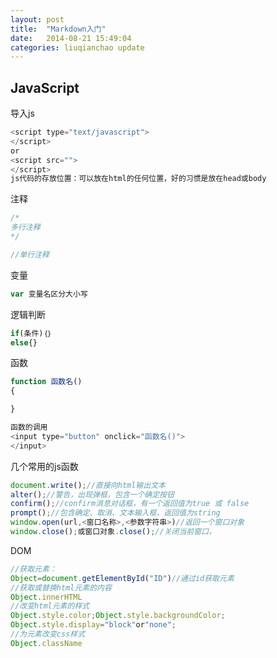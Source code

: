```yaml
---
layout: post
title:  "Markdown入门"
date:   2014-08-21 15:49:04
categories: liuqianchao update
---
```

JavaScript
----------
导入js
```JavaScript
<script type="text/javascript">
</script>
or
<script src="">
</script>
js代码的存放位置：可以放在html的任何位置，好的习惯是放在head或body
```
注释
```javascript
/*
多行注释
*/

//单行注释
```
变量
```js
var 变量名区分大小写
```
逻辑判断
```js
if(条件)｛｝
else{}
```
函数
```js
function 函数名()
{

}

函数的调用
<input type="button" onclick="函数名()">
</input>
```
几个常用的js函数
```js
document.write();//直接向html输出文本
alter();//警告，出现弹框，包含一个确定按钮
confirm();//confirm消息对话框，有一个返回值为true 或 false
prompt();//包含确定、取消、文本输入框，返回值为string
window.open(url,<窗口名称>,<参数字符串>)//返回一个窗口对象
window.close();或窗口对象.close();//关闭当前窗口，
```
DOM
```js
//获取元素：
Object=document.getElementById("ID")//通过id获取元素
//获取或替换html元素的内容
Object.innerHTML
//改变html元素的样式
Object.style.color;Object.style.backgroundColor;
Object.style.display="block"or"none";
//为元素改变css样式
Object.className
```